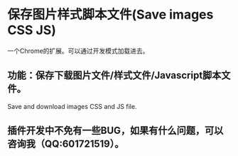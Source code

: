 # 保存图片样式脚本文件(Save images CSS JS)
一个Chrome的扩展。可以通过开发模式加载进去。
## 功能：保存下载图片文件/样式文件/Javascript脚本文件。
Save and download images CSS and JS file.

## 插件开发中不免有一些BUG，如果有什么问题，可以咨询我（QQ:601721519）。
